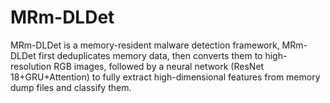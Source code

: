 # MRm-DLDet
MRm-DLDet is a memory-resident malware detection framework, MRm-DLDet first deduplicates memory data, then converts them to high-resolution RGB images, followed by a neural network (ResNet 18+GRU+Attention) to fully extract high-dimensional features from memory dump files and classify them.
